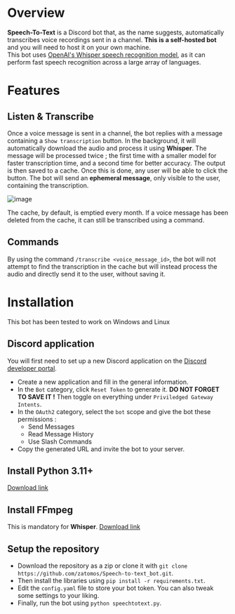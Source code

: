 # Overview

**Speech-To-Text** is a Discord bot that, as the name suggests, automatically transcribes voice recordings sent in a channel.
**This is a self-hosted bot** and you will need to host it on your own machine. <br>
This bot uses [OpenAI's Whisper speech recognition model](https://github.com/openai/whisper), as it can perform fast speech recognition across a large array of languages.

# Features

## Listen & Transcribe

Once a voice message is sent in a channel, the bot replies with a message containing a `Show transcription` button.
In the background, it will automatically download the audio and process it using **Whisper**.
The message will be processed twice ; the first time with a smaller model for faster transcription time, and a second time for better accuracy. The output is then saved to a cache.
Once this is done, any user will be able to click the button. The bot will send an **ephemeral message**, only visible to the user, containing the transcription.

![image](https://github.com/zatomos/Speech-to-text_bot/assets/68819715/0d5c04b7-1d4d-4a5d-a6ad-ed37aaca594b)


The cache, by default, is emptied every month. If a voice message has been deleted from the cache, it can still be transcribed using a command. <br>

## Commands

By using the command `/transcribe <voice_message_id>`, the bot will not attempt to find the transcription in the cache but will instead process the audio and directly send it to the user, without saving it.

# Installation

This bot has been tested to work on Windows and Linux

## Discord application

You will first need to set up a new Discord application on the [Discord developer portal](https://discord.com/developers/applications).
- Create a new application and fill in the general information.
- In the `Bot` category, click `Reset Token` to generate it. **DO NOT FORGET TO SAVE IT !** Then toggle on everything under `Priviledged Gateway Intents`. <br>
- In the `OAuth2` category, select the `bot` scope and give the bot these permissions :
  - Send Messages
  - Read Message History
  - Use Slash Commands  
- Copy the generated URL and invite the bot to your server.

## Install Python 3.11+
[Download link](https://www.python.org/downloads/)

## Install FFmpeg

This is mandatory for **Whisper**. [Download link](https://ffmpeg.org/download.html)

## Setup the repository

- Download the repository as a zip or clone it with `git clone https://github.com/zatomos/Speech-to-text_bot.git`. <br>
- Then install the libraries using `pip install -r requirements.txt`. <br>
- Edit the `config.yaml` file to store your bot token. You can also tweak some settings to your liking.<br>
- Finally, run the bot using `python speechtotext.py`.
